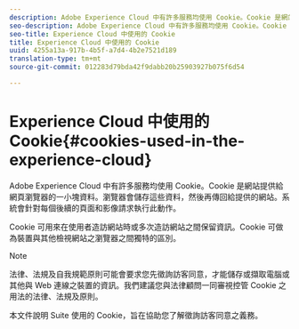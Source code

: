 ```yaml
---
description: Adobe Experience Cloud 中有許多服務均使用 Cookie。Cookie 是網站提供給網頁瀏覽器的一小塊資料。瀏覽器會儲存這些資料，然後再傳回給提供的網站。系統會針對每個後續的頁面和影像請求執行此動作。
seo-description: Adobe Experience Cloud 中有許多服務均使用 Cookie。Cookie 是網站提供給網頁瀏覽器的一小塊資料。瀏覽器會儲存這些資料，然後再傳回給提供的網站。系統會針對每個後續的頁面和影像請求執行此動作。
seo-title: Experience Cloud 中使用的 Cookie
title: Experience Cloud 中使用的 Cookie
uuid: 4255a13a-917b-4b5f-a7d4-4b2e7521d189
translation-type: tm+mt
source-git-commit: 012283d79bda42f9dabb20b25903927b075f6d54

---
```



# Experience Cloud 中使用的 Cookie{#cookies-used-in-the-experience-cloud}

Adobe Experience Cloud 中有許多服務均使用 Cookie。Cookie 是網站提供給網頁瀏覽器的一小塊資料。瀏覽器會儲存這些資料，然後再傳回給提供的網站。系統會針對每個後續的頁面和影像請求執行此動作。

Cookie 可用來在使用者造訪網站時或多次造訪網站之間保留資訊。Cookie 可做為裝置與其他檢視網站之瀏覽器之間獨特的區別。

>[!NOTE]
>
>法律、法規及自我規範原則可能會要求您先徵詢訪客同意，才能儲存或擷取電腦或其他與 Web 連線之裝置的資訊。我們建議您與法律顧問一同審視控管 Cookie 之用法的法律、法規及原則。

本文件說明 Suite 使用的 Cookie，旨在協助您了解徵詢訪客同意之義務。
